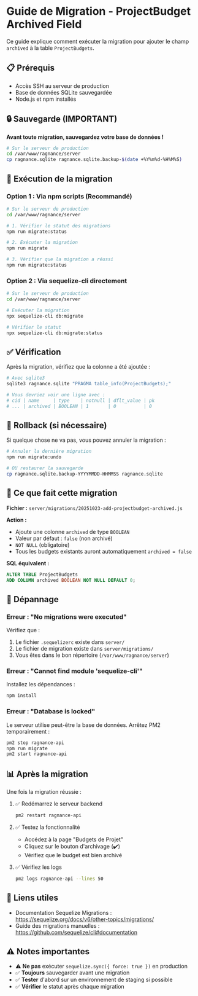 # Guide de Migration - ProjectBudget Archived Field

Ce guide explique comment exécuter la migration pour ajouter le champ `archived` à la table `ProjectBudgets`.

## 📋 Prérequis

- Accès SSH au serveur de production
- Base de données SQLite sauvegardée
- Node.js et npm installés

## 🔒 Sauvegarde (IMPORTANT)

**Avant toute migration, sauvegardez votre base de données !**

```bash
# Sur le serveur de production
cd /var/www/ragnance/server
cp ragnance.sqlite ragnance.sqlite.backup-$(date +%Y%m%d-%H%M%S)
```

## 🚀 Exécution de la migration

### Option 1 : Via npm scripts (Recommandé)

```bash
# Sur le serveur de production
cd /var/www/ragnance/server

# 1. Vérifier le statut des migrations
npm run migrate:status

# 2. Exécuter la migration
npm run migrate

# 3. Vérifier que la migration a réussi
npm run migrate:status
```

### Option 2 : Via sequelize-cli directement

```bash
# Sur le serveur de production
cd /var/www/ragnance/server

# Exécuter la migration
npx sequelize-cli db:migrate

# Vérifier le statut
npx sequelize-cli db:migrate:status
```

## ✅ Vérification

Après la migration, vérifiez que la colonne a été ajoutée :

```bash
# Avec sqlite3
sqlite3 ragnance.sqlite "PRAGMA table_info(ProjectBudgets);"

# Vous devriez voir une ligne avec :
# cid | name     | type    | notnull | dflt_value | pk
# ... | archived | BOOLEAN | 1       | 0          | 0
```

## 🔄 Rollback (si nécessaire)

Si quelque chose ne va pas, vous pouvez annuler la migration :

```bash
# Annuler la dernière migration
npm run migrate:undo

# OU restaurer la sauvegarde
cp ragnance.sqlite.backup-YYYYMMDD-HHMMSS ragnance.sqlite
```

## 📝 Ce que fait cette migration

**Fichier :** `server/migrations/20251023-add-projectbudget-archived.js`

**Action :**
- Ajoute une colonne `archived` de type `BOOLEAN`
- Valeur par défaut : `false` (non archivé)
- `NOT NULL` (obligatoire)
- Tous les budgets existants auront automatiquement `archived = false`

**SQL équivalent :**
```sql
ALTER TABLE ProjectBudgets
ADD COLUMN archived BOOLEAN NOT NULL DEFAULT 0;
```

## 🐛 Dépannage

### Erreur : "No migrations were executed"

Vérifiez que :
1. Le fichier `.sequelizerc` existe dans `server/`
2. Le fichier de migration existe dans `server/migrations/`
3. Vous êtes dans le bon répertoire (`/var/www/ragnance/server`)

### Erreur : "Cannot find module 'sequelize-cli'"

Installez les dépendances :
```bash
npm install
```

### Erreur : "Database is locked"

Le serveur utilise peut-être la base de données. Arrêtez PM2 temporairement :
```bash
pm2 stop ragnance-api
npm run migrate
pm2 start ragnance-api
```

## 📊 Après la migration

Une fois la migration réussie :

1. ✅ Redémarrez le serveur backend
   ```bash
   pm2 restart ragnance-api
   ```

2. ✅ Testez la fonctionnalité
   - Accédez à la page "Budgets de Projet"
   - Cliquez sur le bouton d'archivage (✔️)
   - Vérifiez que le budget est bien archivé

3. ✅ Vérifiez les logs
   ```bash
   pm2 logs ragnance-api --lines 50
   ```

## 🔗 Liens utiles

- Documentation Sequelize Migrations : https://sequelize.org/docs/v6/other-topics/migrations/
- Guide des migrations manuelles : https://github.com/sequelize/cli#documentation

## ⚠️ Notes importantes

- ⚠️ **Ne pas** exécuter `sequelize.sync({ force: true })` en production
- ✅ **Toujours** sauvegarder avant une migration
- ✅ **Tester** d'abord sur un environnement de staging si possible
- ✅ **Vérifier** le statut après chaque migration
